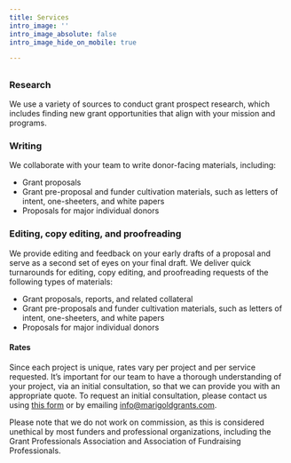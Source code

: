 ```yaml
---
title: Services
intro_image: ''
intro_image_absolute: false
intro_image_hide_on_mobile: true

---
```

## 

### Research

We use a variety of sources to conduct grant prospect research, which includes finding new grant opportunities that align with your mission and programs.

### Writing

We collaborate with your team to write donor-facing materials, including:

* Grant proposals
* Grant pre-proposal and funder cultivation materials, such as letters of intent, one-sheeters, and white papers
* Proposals for major individual donors

### Editing, copy editing, and proofreading

We provide editing and feedback on your early drafts of a proposal and serve as a second set of eyes on your final draft. We deliver quick turnarounds for editing, copy editing, and proofreading requests of the following types of materials:

* Grant proposals, reports, and related collateral
* Grant pre-proposals and funder cultivation materials, such as letters of intent, one-sheeters, and white papers
* Proposals for major individual donors

#### **Rates**

Since each project is unique, rates vary per project and per service requested. It’s important for our team to have a thorough understanding of your project, via an initial consultation, so that we can provide you with an appropriate quote. To request an initial consultation, please contact us using [this form](../contact "Contact") or by emailing [info@marigoldgrants.com](mailto:info@marigoldgrants.com).

Please note that we do not work on commission, as this is considered unethical by most funders and professional organizations, including the Grant Professionals Association and Association of Fundraising Professionals.